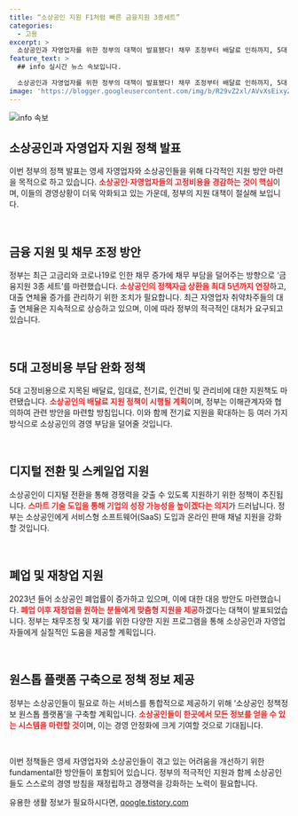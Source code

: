 ```yaml
---
title: “소상공인 지원 F1처럼 빠른 금융지원 3종세트”
categories:
  - 고용
excerpt: >
  소상공인과 자영업자를 위한 정부의 대책이 발표됐다! 채무 조정부터 배달료 인하까지, 5대 고정비용 완화와 스케일업을 위한 집중 지원으로 전환을 꾀하는 이들의 눈길을 사로잡는다.
feature_text: >
  ## info 실시간 뉴스 속보입니다.

  소상공인과 자영업자를 위한 정부의 대책이 발표됐다! 채무 조정부터 배달료 인하까지, 5대 고정비용 완화와 스케일업을 위한 집중 지원으로 전환을 꾀하는 이들의 눈길을 사로잡는다.
image: 'https://blogger.googleusercontent.com/img/b/R29vZ2xl/AVvXsEixyZcFfHzMRdzZMjFBmAUKJYCLCGyLL1o632UiGVXcaFdKo_bkvkuCioo0uUKlGfBVcT3P84aROyZIXSBEx3Aw5nCQ3pTgDom1WDC4m8eifvWiAmWEEVb4x6G_l8C0QH225ldMjyaFvpxGEBGNO37VmDTDMHGhJPq73UglMfDca1-0aw/s1600/blogspot.png'
---
```


<p><img src="https://blogger.googleusercontent.com/img/b/R29vZ2xl/AVvXsEixyZcFfHzMRdzZMjFBmAUKJYCLCGyLL1o632UiGVXcaFdKo_bkvkuCioo0uUKlGfBVcT3P84aROyZIXSBEx3Aw5nCQ3pTgDom1WDC4m8eifvWiAmWEEVb4x6G_l8C0QH225ldMjyaFvpxGEBGNO37VmDTDMHGhJPq73UglMfDca1-0aw/s1600/blogspot.png" alt="info 속보" /></p>

<h2 data-ke-size="size26">소상공인과 자영업자 지원 정책 발표</h2>

<p>이번 정부의 정책 발표는 영세 자영업자와 소상공인들을 위해 다각적인 지원 방안 마련을 목적으로 하고 있습니다. <b><span style="color: #ee2323;">소상공인·자영업자들의 고정비용을 경감하는 것이 핵심</span></b>이며, 이들의 경영상황이 더욱 악화되고 있는 가운데, 정부의 지원 대책이 절실해 보입니다.</p>

<p data-ke-size="size16">&nbsp;</p>

<h2 data-ke-size="size26">금융 지원 및 채무 조정 방안</h2>

<p>정부는 최근 고금리와 코로나19로 인한 채무 증가에 채무 부담을 덜어주는 방향으로 ‘금융지원 3종 세트’를 마련했습니다. <b><span style="color: #ee2323;">소상공인의 정책자금 상환을 최대 5년까지 연장</span></b>하고, 대출 연체율 증가를 관리하기 위한 조치가 필요합니다. 최근 자영업자 취약차주들의 대출 연체율은 지속적으로 상승하고 있으며, 이에 따라 정부의 적극적인 대처가 요구되고 있습니다.</p>

<p data-ke-size="size16">&nbsp;</p>

<h2 data-ke-size="size26">5대 고정비용 부담 완화 정책</h2>

<p>5대 고정비용으로 지목된 배달료, 임대료, 전기료, 인건비 및 관리비에 대한 지원책도 마련됐습니다. <b><span style="color: #ee2323;">소상공인의 배달료 지원 정책이 시행될 계획</span></b>이며, 정부는 이해관계자와 협의하여 관련 방안을 마련할 방침입니다. 이와 함께 전기료 지원을 확대하는 등 여러 가지 방식으로 소상공인의 경영 부담을 덜어줄 것입니다.</p>

<p data-ke-size="size16">&nbsp;</p>

<h2 data-ke-size="size26">디지털 전환 및 스케일업 지원</h2>

<p>소상공인이 디지털 전환을 통해 경쟁력을 갖출 수 있도록 지원하기 위한 정책이 추진됩니다. <b><span style="color: #ee2323;">스마트 기술 도입을 통해 기업의 성장 가능성을 높이겠다는 의지</span></b>가 드러납니다. 정부는 소상공인에게 서비스형 소프트웨어(SaaS) 도입과 온라인 판매 채널 지원을 강화할 것입니다.</p>

<p data-ke-size="size16">&nbsp;</p>

<h2 data-ke-size="size26">폐업 및 재창업 지원</h2>

<p>2023년 들어 소상공인 폐업률이 증가하고 있으며, 이에 대한 대응 방안도 마련했습니다. <b><span style="color: #ee2323;">폐업 이후 재창업을 원하는 분들에게 맞춤형 지원을 제공</span></b>하겠다는 대책이 발표되었습니다. 정부는 채무조정 및 재기를 위한 다양한 지원 프로그램을 통해 소상공인과 자영업자들에게 실질적인 도움을 제공할 계획입니다.</p>

<p data-ke-size="size16">&nbsp;</p>

<h2 data-ke-size="size26">원스톱 플랫폼 구축으로 정책 정보 제공</h2>

<p>정부는 소상공인들이 필요로 하는 서비스를 통합적으로 제공하기 위해 ‘소상공인 정책정보 원스톱 플랫폼’을 구축할 계획입니다. <b><span style="color: #ee2323;">소상공인들이 한곳에서 모든 정보를 얻을 수 있는 시스템을 마련할 것</span></b>이며, 이는 경영 안정화에 크게 기여할 것으로 기대됩니다.</p>

<p data-ke-size="size16">&nbsp;</p>

<p>이번 정책들은 영세 자영업자와 소상공인들이 겪고 있는 어려움을 개선하기 위한 fundamental한 방안들이 포함되어 있습니다. 정부의 적극적인 지원과 함께 소상공인들도 스스로의 경영 방침을 재정립하고 경쟁력을 강화하는 노력이 필요합니다.</p>
유용한 생활 정보가 필요하시다면, <a href="https://qoogle.tistory.com" rel="dofollow">qoogle.tistory.com</a>


